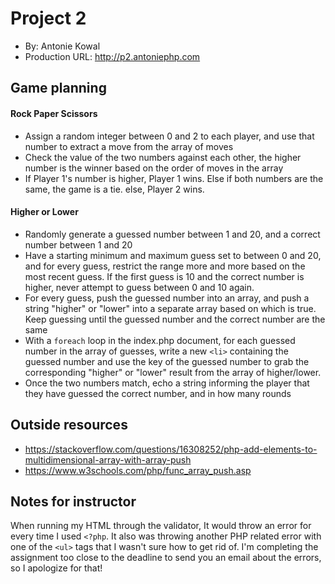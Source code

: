 # Project 2
+ By: Antonie Kowal
+ Production URL: <http://p2.antoniephp.com>

## Game planning
#### Rock Paper Scissors
+ Assign a random integer between 0 and 2 to each player, and use that number to extract a move
from the array of moves
+ Check the value of the two numbers against each other, the higher number is the winner
based on the order of moves in the array
+ If Player 1's number is higher, Player 1 wins. Else if both numbers are the same, the game is a tie.
else, Player 2 wins.
#### Higher or Lower
+ Randomly generate a guessed number between 1 and 20, and a correct number between 1 and 20
+ Have a starting minimum and maximum guess set to between 0 and 20, and for every guess,
restrict the range more and more based on the most recent guess. If the first guess is 10
and the correct number is higher, never attempt to guess between 0 and 10 again.
+ For every guess, push the guessed number into an array, and push a string "higher" or "lower"
into a separate array based on which is true. Keep guessing until the guessed number 
and the correct number are the same
+ With a `foreach` loop in the index.php document, for each guessed number in the array of guesses,
write a new `<li>` containing the guessed number and use the key of the guessed number to grab
the corresponding "higher" or "lower" result from the array of higher/lower.
+ Once the two numbers match, echo a string informing the player that they have guessed the
correct number, and in how many rounds


## Outside resources
+ https://stackoverflow.com/questions/16308252/php-add-elements-to-multidimensional-array-with-array-push
+ https://www.w3schools.com/php/func_array_push.asp

## Notes for instructor
When running my HTML through the validator, It would throw an error for every time I used `<?php`.
It also was throwing another PHP related error with one of the `<ul>` tags that I wasn't sure how to get rid of. I'm completing
the assignment too close to the deadline to send you an email about the errors, so I apologize for that!